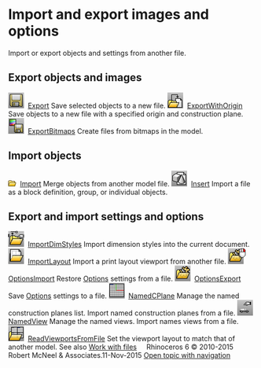 ---
---


# Import and export images and options
Import or export objects and settings from another file.

## Export objects and images
![images/export.png](images/export.png) [Export](export.html) 
Save selected objects to a new file.
![images/exportwithorigin.png](images/exportwithorigin.png) [ExportWithOrigin](export.html#exportwithorigin) 
Save objects to a new file with a specified origin and construction plane.
![images/exportbitmaps.png](images/exportbitmaps.png) [ExportBitmaps](exportbitmaps.html) 
Create files from bitmaps in the model.

## Import objects
![images/import.png](images/import.png) [Import](import.html) 
Merge objects from another model file.
![images/insert.png](images/insert.png) [Insert](insert.html) 
Import a file as a block definition, group, or individual objects.

## Export and import settings and options
![images/importdimstyles.png](images/importdimstyles.png) [ImportDimStyles](dimensions-style.html#importdimstyles) 
Import dimension styles into the current document.
![images/importlayout.png](images/importlayout.png) [ImportLayout](layout.html#importlayout) 
Import a print layout viewport from another file.
![images/optionsimport.png](images/optionsimport.png) [OptionsImport](optionsexport.html#optionsimport) 
Restore [Options](options.html) settings from a file.
![images/optionsexport.png](images/optionsexport.png) [OptionsExport](optionsexport.html) 
Save [Options](options.html) settings to a file.
![images/cplane-panel.png](images/cplane-panel.png) [NamedCPlane](namedcplane.html) 
Manage the named construction planes list.
Import named construction planes from a file.
![images/namedview.png](images/namedview.png) [NamedView](namedview.html) 
Manage the named views.
Import names views from a file.
![images/readviewportsfromfile.png](images/readviewportsfromfile.png) [ReadViewportsFromFile](new-viewport-arrangements.html#readviewportsfromfile) 
Set the viewport layout to match that of another model.
See also
 [Work with files](sak-file.html) 
&#160;
&#160;
Rhinoceros 6 © 2010-2015 Robert McNeel &amp; Associates.11-Nov-2015
 [Open topic with navigation](sak-importexport.html) 

